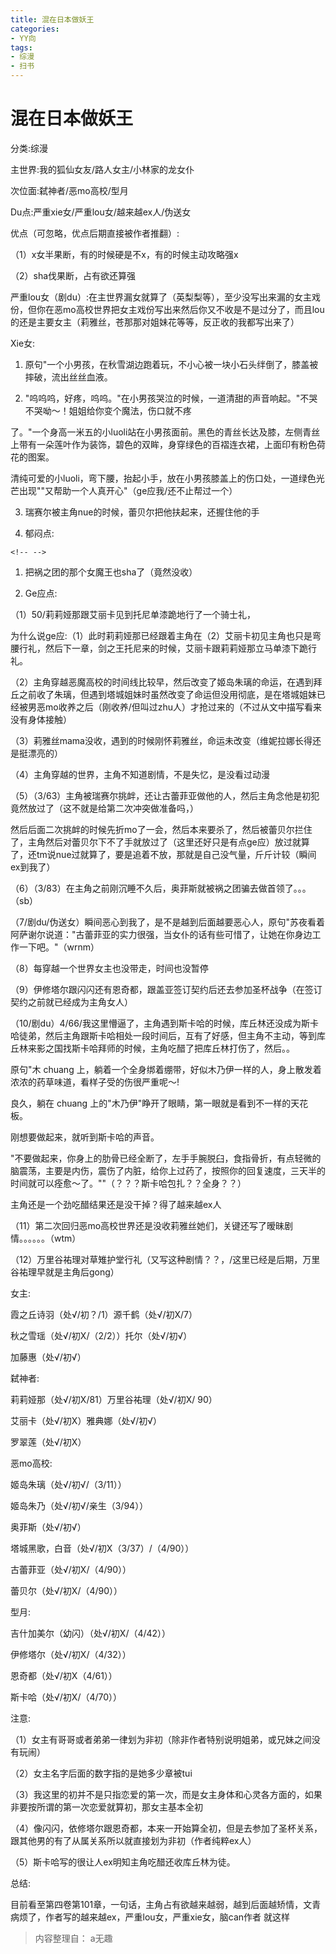 ```yaml
---
title: 混在日本做妖王
categories:
- YY向
tags:
- 综漫
- 扫书
---
```

# 混在日本做妖王
分类:综漫

主世界:我的狐仙女友/路人女主/小林家的龙女仆

次位面:弑神者/恶mo高校/型月

Du点:严重xie女/严重lou女/越来越ex人/伪送女

优点（可忽略，优点后期直接被作者推翻）:

（1）x女半果断，有的时候硬是不x，有的时候主动攻略强x

（2）sha伐果断，占有欲还算强

严重lou女（剧du）:在主世界漏女就算了（英梨梨等），至少没写出来漏的女主戏份，但你在恶mo高校世界把女主戏份写出来然后你又不收是不是过分了，而且lou的还是主要女主（莉雅丝，苍那那对姐妹花等等，反正收的我都写出来了）

Xie女:

1.  原句"一个小男孩，在秋雪湖边跑着玩，不小心被一块小石头绊倒了，膝盖被摔破，流出丝丝血液。

2.  "呜呜呜，好疼，呜呜。"在小男孩哭泣的时候，一道清甜的声音响起。"不哭不哭呦～！姐姐给你变个魔法，伤口就不疼

了。"一个身高一米五的小luoli站在小男孩面前。黑色的青丝长达及膝，左侧青丝上带有一朵莲叶作为装饰，碧色的双眸，身穿绿色的百褶连衣裙，上面印有粉色荷花的图案。

清纯可爱的小luoli，弯下腰，抬起小手，放在小男孩膝盖上的伤口处，一道绿色光芒出现""又帮助一个人真开心"（ge应我/还不止帮过一个）

3.  瑞赛尔被主角nue的时候，蕾贝尔把他扶起来，还握住他的手

4.  郁闷点:

```{=html}
<!-- -->
```
1.  把祸之团的那个女魔王也sha了（竟然没收）

2.  Ge应点:

（1）50/莉莉娅那跟艾丽卡见到托尼单漆跪地行了一个骑士礼，

为什么说ge应:（1）此时莉莉娅那已经跟着主角在（2）艾丽卡初见主角也只是弯腰行礼，然后下一章，剑之王托尼来的时候，艾丽卡跟莉莉娅那立马单漆下跪行礼。

（2）主角穿越恶魔高校的时间线比较早，然后改变了姬岛朱璃的命运，在遇到拜丘之前收了朱璃，但遇到塔城姐妹时虽然改变了命运但没用彻底，是在塔城姐妹已经被男恶mo收养之后（刚收养/但叫过zhu人）才抢过来的（不过从文中描写看来没有身体接触）

（3）莉雅丝mama没收，遇到的时候刚怀莉雅丝，命运未改变（维妮拉娜长得还是挺漂亮的）

（4）主角穿越的世界，主角不知道剧情，不是失忆，是没看过动漫

（5）（3/63）主角被瑞赛尔挑衅，还让古蕾菲亚做他的人，然后主角念他是初犯竟然放过了（这不就是给第二次冲突做准备吗，）

然后后面二次挑衅的时候先折mo了一会，然后本来要杀了，然后被蕾贝尔拦住了，主角然后对蕾贝尔下不了手就放过了（这里还好只是有点ge应）放过就算了，还tm说nue过就算了，要是追着不放，那就是自己没气量，斤斤计较（瞬间ex到我了）

（6）（3/83）在主角之前刚沉睡不久后，奥菲斯就被祸之团骗去做首领了。。。（sb）

（7/剧du/伪送女）瞬间恶心到我了，是不是越到后面越要恶心人，原句"苏夜看着阿萨谢尔说道："古蕾菲亚的实力很强，当女仆的话有些可惜了，让她在你身边工作一下吧。"（wrnm）

（8）每穿越一个世界女主也没带走，时间也没暂停

（9）伊修塔尔跟闪闪还有恩奇都，跟盖亚签订契约后还去参加圣杯战争（在签订契约之前就已经成为主角女人）

（10/剧du）4/66/我这里懵逼了，主角遇到斯卡哈的时候，库丘林还没成为斯卡哈徒弟，然后主角跟斯卡哈相处一段时间后，互有了好感，但主角不主动，等到库丘林来影之国找斯卡哈拜师的时候，主角吃醋了把库丘林打伤了，然后。。

原句"木 chuang
上，躺着一个全身绑着绷带，好似木乃伊一样的人，身上散发着浓浓的药草味道，看样子受的伤很严重呢～!

良久，躺在 chuang 上的"木乃伊"睁开了眼睛，第一眼就是看到不一样的天花板。

刚想要做起来，就听到斯卡哈的声音。

"不要做起来，你身上的肋骨已经全断了，左手手腕脱臼，食指骨折，有点轻微的脑震荡，主要是内伤，震伤了内脏，给你上过药了，按照你的回复速度，三天半的时间就可以痊愈～了。""（？？？斯卡哈包扎？？全身？？）

主角还是一个劲吃醋结果还是没干掉？得了越来越ex人

（11）第二次回归恶mo高校世界还是没收莉雅丝她们，关键还写了暧昧剧情。。。。。。（wtm）

（12）万里谷祐理对草雉护堂行礼（又写这种剧情？？，/这里已经是后期，万里谷祐理早就是主角后gong）

女主:

霞之丘诗羽（处√/初？/1）源千鹤（处√/初X/7）

秋之雪瑶（处√/初Ⅹ/（2/2））托尔（处√/初√）

加藤惠（处√/初√）

弑神者:

莉莉娅那（处√/初X/81）万里谷祐理（处√/初X/ 90）

艾丽卡（处√/初X）雅典娜（处√/初√）

罗翠莲（处√/初X）

恶mo高校:

姬岛朱璃（处√/初√/（3/11））

姬岛朱乃（处√/初√/亲生（3/94））

奥菲斯（处√/初√）

塔城黑歌，白音（处√/初X（3/37）/（4/90））

古蕾菲亚（处√/初X/（4/90））

蕾贝尔（处√/初X/（4/90））

型月:

吉什加美尔（幼闪）（处√/初X/（4/42））

伊修塔尔（处√/初X/（4/32））

恩奇都（处√/初X（4/61））

斯卡哈（处√/初X/（4/70））

注意:

（1）女主有哥哥或者弟弟一律划为非初（除非作者特别说明姐弟，或兄妹之间没有玩闹）

（2）女主名字后面的数字指的是她多少章被tui

（3）我这里的初并不是只指恋爱的第一次，而是女主身体和心灵各方面的，如果非要按所谓的第一次恋爱就算初，那女主基本全初

（4）像闪闪，依修塔尔跟恩奇都，本来一开始算全初，但是去参加了圣杯关系，跟其他男的有了从属关系所以就直接划为非初（作者纯粹ex人）

（5）斯卡哈写的很让人ex明知主角吃醋还收库丘林为徒。

总结:

目前看至第四卷第101章，一句话，主角占有欲越来越弱，越到后面越矫情，文青病烦了，作者写的越来越ex，严重lou女，严重xie女，脑can作者
就这样


> 内容整理自： a无趣